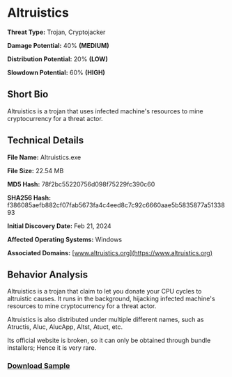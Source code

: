 # Altruistics

**Threat Type:** Trojan, Cryptojacker


**Damage Potential:** 40% **(MEDIUM)**

**Distribution Potential:** 20% **(LOW)**

**Slowdown Potential:** 60% **(HIGH)**

## Short Bio
Altruistics is a trojan that uses infected machine's resources to mine cryptocurrency for a threat actor. 

## Technical Details
**File Name:** Altruistics.exe

**File Size:** 22.54 MB

**MD5 Hash:** 78f2bc55220756d098f75229fc390c60

**SHA256 Hash:** f386085aefb882cf07fab5673fa4c4eed8c7c92c6660aae5b5835877a5133893

**Initial Discovery Date:** Feb 21, 2024

**Affected Operating Systems:** Windows

**Associated Domains:** [www.altruistics.org](https://www.altruistics.org)

## Behavior Analysis
Altruistics is a trojan that claim to let you donate your CPU cycles to altruistic causes.
It runs in the background, hijacking infected machine's resources to mine cryptocurrency for a threat actor.

Altruistics is also distributed under multiple different names, such as Atructis, Aluc, AlucApp, Altst, Atuct, etc.

Its official website is broken, so it can only be obtained through bundle installers; Hence it is very rare. 

### [Download Sample](https://mega.nz/file/gH8hQLaC#qbBXn3UHJ2uabnGqrajKhzua6Or1Y-2ikVZrOinl2M4)
